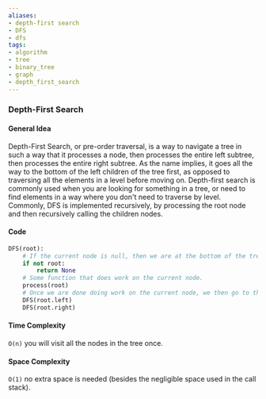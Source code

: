 ```yaml
---
aliases:
- depth-first search
- DFS
- dfs
tags:
- algorithm
- tree
- binary_tree
- graph
- depth_first_search
---
```


### Depth-First Search

#### General Idea
Depth-First Search, or pre-order traversal, is a way to navigate a tree in such a way that it processes a node, then processes the entire left subtree, then processes the entire right subtree. As the name implies, it goes all the way to the bottom of the left children of the tree first, as opposed to traversing all the elements in a level before moving on. Depth-first search is commonly used when you are looking for something in a tree, or need to find elements in a way where you don't need to traverse by level. Commonly, DFS is implemented recursively, by processing the root node and then recursively calling the children nodes.

#### Code
```python
DFS(root):
    # If the current node is null, then we are at the bottom of the tree.
    if not root:
        return None
    # Some function that does work on the current node.
    process(root)
    # Once we are done doing work on the current node, we then go to the left and right subtrees.
    DFS(root.left)
    DFS(root.right)

```

#### Time Complexity
`O(n)` you will visit all the nodes in the tree once.

#### Space Complexity 
`O(1)` no extra space is needed (besides the negligible space used in the call stack).